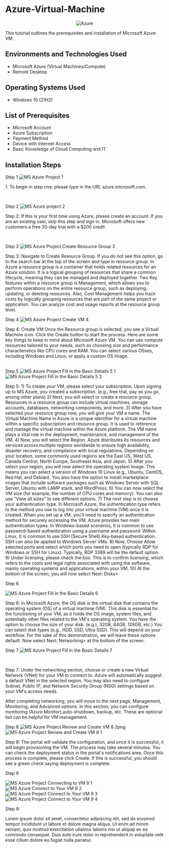# Azure-Virtual-Machine
<p align="center">
<img src=https://upload.wikimedia.org/wikipedia/commons/thumb/f/fa/Microsoft_Azure.svg/150px-Microsoft_Azure.svg.png alt="Azure"/>

</p>


This tutorial outlines the prerequisites and installation of Microsoft Azure VM.<br />




<h2>Environments and Technologies Used</h2>

- Microsoft Azure (Virtual Machines/Compute)
- Remote Desktop


<h2>Operating Systems Used </h2>

- Windows 10</b> (21H2)

<h2>List of Prerequisites</h2>

- Microsoft Account
- Azure Subscription
- Payment Method
- Device with Internet Access
- Basic Knowledge of Cloud Computing and IT

<h2>Installation Steps</h2>


Step 1 ![MS Azure Project 1](https://github.com/user-attachments/assets/c2a9cf11-da2b-429d-bbc8-2da8145ab888)

<p>
1. To begin in step one, please type in the URL azure.microsoft.com. 
</p>
<br />

Step 2 ![MS Azure project 2](https://github.com/user-attachments/assets/7d8e1dde-65f1-4b56-affc-bdde6234ccc3)

<p>

</p>
<p>
Step 2: If this is your first time using Azure, please create an account. If you are an existing user, skip this step and sign in. Microsoft offers new customers a free 30-day trial with a $200 credit. 
</p>
<br />

Step 3 ![MS Azure Project Create Resource Group 3](https://github.com/user-attachments/assets/cc36abb8-cc51-465b-81f2-dd16887841e9)

<p>

</p>
<p>
Step 3: Navigate to Create Resource Group. If you do not see this option, go to the search bar at the top of the screen and type in resource group. In Azure a resource group is a container that holds related resources for an Azure solution. It is a logical grouping of resources that share a common lifecycle, meaning they can be managed and deployed together. Two Key features within a resource group is Management, which allows you to perform operations on the entire resource group, such as deploying, updating, or deleting resources. Also, Cost Management helps you track costs by logically grouping resources that are part of the same project or application. You can analyze cost and usage reports at the resource group level.  
</p>


Step 4 ![MS Azure Project Create VM 4](https://github.com/user-attachments/assets/9796d074-5624-406a-94be-6d9378134ca9)

<p>
</p>
<p>
Step 4: Create VM Once the Resource group is selected, you see a Virtual Machine icon. Click the Create button to start the process. Here are some key things to keep in mind about Microsoft Azure VM. You can use compute resources tailored to your needs, such as choosing size and performance characteristics like CPU cores and RAM. You can select various OSses, including Windows and Linux, or apply a custom OS Image. 


</p>
<br

Step 5 ![MS Azure Project Fill in the Basic Details 5 1](https://github.com/user-attachments/assets/2154fc64-cd9e-4001-aefb-802ca23c6e27)
![MS Azure Project Fill in the Basic Details 5 2](https://github.com/user-attachments/assets/9ede43ed-e069-4f9a-8f3b-d7ed3936f501)

<p>
</p>
<p>
Step 5:  1) To create your VM, please select your subscription. Upon signing up to MS Azure, you created a subscription. (e.g., free trial, pay as you go, among other plans) 2) Next, you will select or create a resource group. Resources in a resource group can include virtual machines, storage accounts, databases, networking components, and more. 3) After you have selected your resource group now, you will give your VM a name. The Virtual Machine Name in Azure is a unique identifier for a virtual machine within a specific subscription and resource group. It is used to reference and manage the virtual machine within the Azure platform. The VM name plays a vital role in the deployment, maintenance, and management of the VM. 4) Now, you will select the Region. Azure distributes its resources and services across multiple regions worldwide to ensure high availability, disaster recovery, and compliance with local regulations. Depending on your location, some commonly used regions are the East US, West US, Canada Central, North Europe, Southeast Asia, and Japan. 5) After you select your region, you will now select the operating system Image. This means you can select a version of Windows 10 Linux (e.g., Ubuntu, CentOS, Red Hat, and Debian). You also have the option to install marketplace images that include software packages such as Windows Server with SQL Server, Ubuntu with LAMP stack, and WordPress. 6) You can now select the VM size (for example, the number of CPU cores and memory). You can also use "View all sizes" to see different options.
 7) The next step is to choose your authentication type. In Microsoft Azure, the authentication type refers to the method you use to log into your virtual machine (VM) once it is created. When you set up a VM, you'll need to specify an authentication method for securely accessing the VM. Azure provides two main authentication types. In Windows-based scenarios, it is common to use password-based authentication using a username and password. Within Linux, It is common to use SSH (Secure Shell) Key-based authentication. SSH can also be applied to Windows Server VMs. 8) Now, Choose Allow selected ports and select which ports you need to open (typically RDP for Windows or SSH for Linux). Typically, RDP 3389 will be the default option. 9) Under licensing, please check the box. This is to confirm licensing, which refers to the costs and legal rights associated with using the software, mainly operating systems and applications, within your VM. 10) At the bottom of the screen, you will now select Next: Disks>


Step 6

![MS Azure Project Fill in the Basic Details 6](https://github.com/user-attachments/assets/1c38d036-e1ed-46a5-a910-86631bc2378c)

<p>

</p>
<p>
Step 6: In Microsoft Azure, the OS disk is the virtual disk that contains the operating system (OS) of a virtual machine (VM). This disk is essential for the functioning of your VM, as it holds the OS image, system files, and potentially other files related to the VM's operating system. You have the option to choose the size of your disk. (e.g.), 32GB, 64GB, 128GB, etc.) You can select disk types (e.g., HDD, SSD, Ultra SSD). This will depend on your workflow. For the sake of this demonstration, we will leave these options default. Now select Next: Networking> at the bottom of the screen. 

Step 7 ![MS Azure Project Fill in the Basic Details 7](https://github.com/user-attachments/assets/cab4d1cf-a42e-445c-b65a-b06040dfee9c)

</p>
<br

<p>
</p>
<p>
Step 7: Under the networking section, choose or create a new Virtual Network (VNet) for your VM to connect to. Azure will automatically suggest a default VNet in the selected region. You may also need to configure Subnet, Public IP, and Network Security Group (NSG) settings based on your VM's access needs.

After completing networking, you will move to the next page, Management, Monitoring, and Advanced options. In this section, you can configure monitoring (Azure Monitor),auto-shutdown, backup, etc. These are optional but can be helpful for VM management. 
</p>
<be

Step 8
![MS Azure Project Review and Create VM 8 2png](https://github.com/user-attachments/assets/dc1eb807-4add-4321-a7ee-df2ab5f9b1c8)
![MS Azure Project Review and Create VM 8 1](https://github.com/user-attachments/assets/359e7ec8-e216-4175-b8f6-1df714a79b00)


<p>

</p>
<p>
Step 8: The portal will validate the configuration, and once it is successful, it will begin provisioning the VM. The process may take several minutes. You can check the deployment status in the portal's notifications area. Once this process is complete, please click Create. If this is successful, you should see a green check saying deployment is complete. 
</p>
<be

Step 9

![MS Azure Project Connecting to VM 9 1](https://github.com/user-attachments/assets/7ecf8811-92f0-48ed-93d8-5401c4866997)
![MS Azure Connect to Your VM 9 2](https://github.com/user-attachments/assets/c81ed20f-6935-4635-85f9-e87ea3e4d92e)
![MS Azure Project Connect to Your VM 9 3](https://github.com/user-attachments/assets/ee0f784c-8242-40cd-8486-b34f85459f56)
![MS Azure Project Connect to Your VM 9 4](https://github.com/user-attachments/assets/e43f916e-2381-4c64-a1ae-faadda80156d)



<p>
Step 9: 
</p>
<p>
Lorem ipsum dolor sit amet, consectetur adipiscing elit, sed do eiusmod tempor incididunt ut labore et dolore magna aliqua. Ut enim ad minim veniam, quis nostrud exercitation ullamco laboris nisi ut aliquip ex ea commodo consequat. Duis aute irure dolor in reprehenderit in voluptate velit esse cillum dolore eu fugiat nulla pariatur.
</p>
<br

